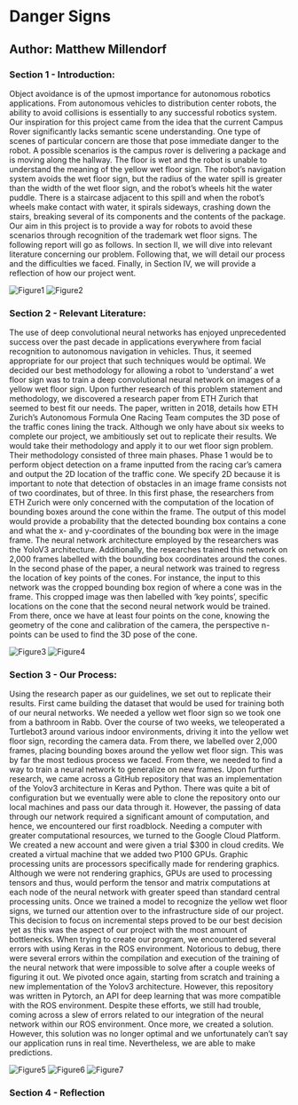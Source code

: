 # Danger Signs

## Author: Matthew Millendorf 

### Section 1 - Introduction: 

Object avoidance is of the upmost importance for autonomous robotics applications. From autonomous vehicles to distribution center robots, the ability to avoid collisions is essentially to any successful robotics system. Our inspiration for this project came from the idea that the current Campus Rover significantly lacks semantic scene understanding. One type of scenes of particular concern are those that pose immediate danger to the robot. 
A possible scenarios is the campus rover is delivering a package and is moving along the hallway. The floor is wet and the robot is unable to understand the meaning of the yellow wet floor sign. The robot’s navigation system avoids the wet floor sign, but the radius of the water spill is greater than the width of the wet floor sign, and the robot’s wheels hit the water puddle. There is a staircase adjacent to this spill and when the robot’s wheels make contact with water, it spirals sideways, crashing down the stairs, breaking several of its components and the contents of the package. Our aim in this project is to provide a way for robots to avoid these scenarios through recognition of the trademark wet floor signs. 
The following report will go as follows. In section II, we will dive into relevant literature concerning our problem. Following that, we will detail our process and the difficulties we faced. Finally, in Section IV, we will provide a reflection of how our project went. 

![Figure1](../images/dangersigns_photos/robot.png) 
![Figure2](../images/dangersigns_photos/sign.png)

### Section 2 - Relevant Literature:

The use of deep convolutional neural networks has enjoyed unprecedented success over the past decade in applications everywhere from facial recognition to autonomous navigation in vehicles. Thus, it seemed appropriate for our project that such techniques would be optimal. We decided our best methodology for allowing a robot to ‘understand’ a wet floor sign was to train a deep convolutional neural network on images of a yellow wet floor sign. 
Upon further research of this problem statement and methodology, we discovered a research paper from ETH Zurich that seemed to best fit our needs. The paper, written in 2018, details how ETH Zurich’s Autonomous Formula One Racing Team computes the 3D pose of the traffic cones lining the track. Although we only have about six weeks to complete our project, we ambitiously set out to replicate their results. We would take their methodology and apply it to our wet floor sign problem.
Their methodology consisted of three main phases. Phase 1 would be to perform object detection on a frame inputted from the racing car’s camera and output the 2D location of the traffic cone. We specify 2D because it is important to note that detection of obstacles in an image frame consists not of two coordinates, but of three. In this first phase, the researchers from ETH Zurich were only concerned with the computation of the location of bounding boxes around the cone within the frame. The output of this model would provide a probability that the detected bounding box contains a cone and what the x- and y-coordinates of the bounding box were in the image frame. 
The neural network architecture employed by the researchers was the YoloV3 architecture. Additionally, the researches trained this network on 2,000 frames labelled with the bounding box coordinates around the cones. 
In the second phase of the paper, a neural network was trained to regress the location of key points of the cones. For instance, the input to this network was the cropped bounding box region of where a cone was in the frame. This cropped image was then labelled with ‘key points’, specific locations on the cone that the second neural network would be trained. 
From there, once we have at least four points on the cone, knowing the geometry of the cone and calibration of the camera, the perspective n-points can be used to find the 3D pose of the cone. 

![Figure3](../images/dangersigns_photos/traffic_cones.png)
![Figure4](../images/dangersigns_photos/key_points.png)

### Section 3 - Our Process:

Using the research paper as our guidelines, we set out to replicate their results. First came building the dataset that would be used for training both of our neural networks. We needed a yellow wet floor sign so we took one from a bathroom in Rabb. Over the course of two weeks, we teleoperated a Turtlebot3 around various indoor environments, driving it into the yellow wet floor sign, recording the camera data. 
From there, we labelled over 2,000 frames, placing bounding boxes around the yellow wet floor sign. This was by far the most tedious process we faced. From there, we needed to find a way to train a neural network to generalize on new frames. Upon further research, we came across a GitHub repository that was an implementation of the Yolov3 architecture in Keras and Python. There was quite a bit of configuration but we eventually were able to clone the repository onto our local machines and pass our data through it. 
However, the passing of data through our network required a significant amount of computation, and hence, we encountered our first roadblock. Needing a computer with greater computational resources, we turned to the Google Cloud Platform. We created a new account and were given a trial $300 in cloud credits. We created a virtual machine that we added two P100 GPUs. Graphic processing units are processors specifically made for rendering graphics. Although we were not rendering graphics, GPUs are used to processing tensors and thus, would perform the tensor and matrix computations at each node of the neural network with greater speed than standard central processing units. Once we trained a model to recognize the yellow wet floor signs, we turned our attention over to the infrastructure side of our project. This decision to focus on incremental steps proved to be our best decision yet as this was the aspect of our project with the most amount of bottlenecks. 
When trying to create our program, we encountered several errors with using Keras in the ROS environment. Notorious to debug, there were several errors within the compilation and execution of the training of the neural network that were impossible to solve after a couple weeks of figuring it out. We pivoted once again, starting from scratch and training a new implementation of the Yolov3 architecture. However, this repository was written in Pytorch, an API for deep learning that was more compatible with the ROS environment.
Despite these efforts, we still had trouble, coming across a slew of errors related to our integration of the neural network within our ROS environment. Once more, we created a solution. However, this solution was no longer optimal and we unfortunately can’t say our application runs in real time. Nevertheless, we are able to make predictions. 

![Figure5](../images/dangersigns_photos/yolo.png)
![Figure6](../images/dangersigns_photos/atriuma35.png)
![Figure7](../images/dangersigns_photos/basementa115.png)

### Section 4 - Reflection 


